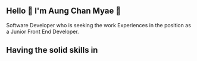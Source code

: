## Hello 🙌 I'm Aung Chan Myae 🤖

Software Developer who is seeking the work Experiences in the position as a Junior Front End Developer.

## Having the solid skills in
<!--
**aungchannmyae/aungchannmyae** is a ✨ _special_ ✨ repository because its `README.md` (this file) appears on your GitHub profile.

Here are some ideas to get you started:

- 🔭 I’m currently working on ...
- 🌱 I’m currently learning ...
- 👯 I’m looking to collaborate on ...
- 🤔 I’m looking for help with ...
- 💬 Ask me about ...
- 📫 How to reach me: ...
- 😄 Pronouns: ...
- ⚡ Fun fact: ...
-->
